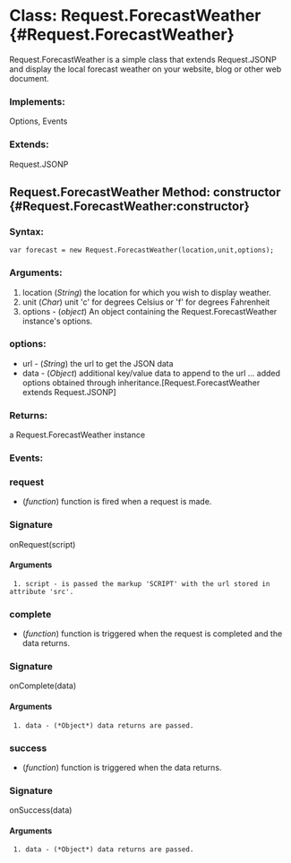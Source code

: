 Class: Request.ForecastWeather {#Request.ForecastWeather}
=========================================================

Request.ForecastWeather is a simple class that extends Request.JSONP and display the local forecast weather on your website, blog or other web document.

### Implements:

Options, Events

### Extends:

Request.JSONP


Request.ForecastWeather Method: constructor {#Request.ForecastWeather:constructor}
----------------------------------------------------------------------------------


### Syntax:

    var forecast = new Request.ForecastWeather(location,unit,options);

### Arguments:

1. location (*String*) the location for which you wish to display weather.
2. unit (*Char*) unit 'c' for degrees Celsius or 'f' for degrees Fahrenheit
3. options - (*object*) An object containing the Request.ForecastWeather instance's options.

### options:

* url  - (*String*)  the url to get the JSON data
* data - (*Object*)  additional key/value data to append to the url
...
added options obtained through inheritance.[Request.ForecastWeather extends Request.JSONP]

### Returns:

a Request.ForecastWeather instance

### Events:

### request

* (*function*) function is fired when a request is made.

### Signature

   onRequest(script)

#### Arguments
     1. script - is passed the markup 'SCRIPT' with the url stored in attribute 'src'.


### complete

* (*function*) function is triggered when the request is completed and the data returns.

### Signature

   onComplete(data)

#### Arguments
     1. data - (*Object*) data returns are passed.

### success

* (*function*) function is triggered when the data returns.

### Signature

   onSuccess(data)

#### Arguments
     1. data - (*Object*) data returns are passed.

